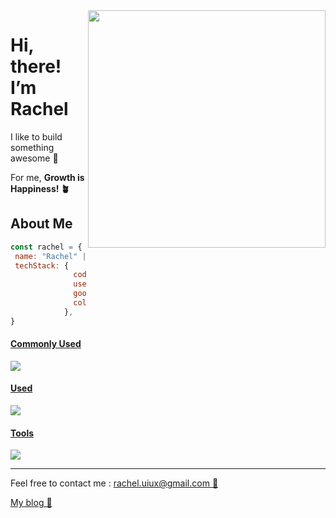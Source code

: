 <img src="https://user-images.githubusercontent.com/103404125/210734959-bc512784-3831-41e4-8efe-2e8ec36f8e9e.png" width=380px align="right"/>

<h1> Hi, there! I’m Rachel </h1> 
<p> I like to build something awesome 💖 </p>
<p> For me, <b>Growth is Happiness! 🪴</b> </p>

<h2> About Me </h2>

```javascript
const rachel = {
 name: "Rachel" | "Chongmi Moon",
 techStack: {
              code: [JavaScript, Typescript, React, Python, HTML5, CSS3],
              used: [NodeJS, MongoDB],
              goodToUseTogether: [Styled-Components, Pug],
              collaborationTools: [Git, Slack, Notion, Figma],
            },
}
```

<p align="center">
  <a href="https://skillicons.dev">
    <h4> Commonly Used </h4>
    <img src="https://skillicons.dev/icons?i=js,react,ts,nodejs,py,html,css" />
    <h4> Used </h4>
      <img src="https://skillicons.dev/icons?i=mongodb,flask,pug" />
    <h4> Tools </h4>
      <img src="https://skillicons.dev/icons?i=git,vscode,figma" />
  </a>
</p>
<hr>
<p> Feel free to contact me : <a href="mailto:rachel.uiux@gmail.com"> rachel.uiux@gmail.com 📨<a></p>
<a href='https://hi-rachel.tistory.com/' target='_blank'>My blog 📝</a>
